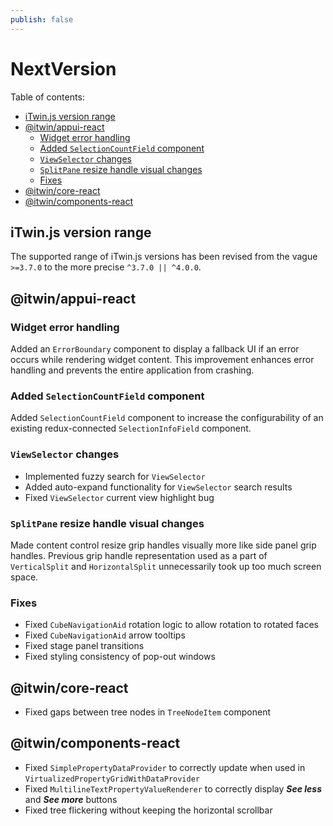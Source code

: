 ```yaml
---
publish: false
---
```

# NextVersion

Table of contents:

- [iTwin.js version range](#itwinjs-version-range)
- [@itwin/appui-react](#itwinappui-react)
  - [Widget error handling](#widget-error-handling)
  - [Added `SelectionCountField` component](#added-selectioncountfield-component)
  - [`ViewSelector` changes](#viewselector-changes)
  - [`SplitPane` resize handle visual changes](#splitpane-resize-handle-visual-changes)
  - [Fixes](#fixes)
- [@itwin/core-react](#itwincore-react)
- [@itwin/components-react](#itwincomponents-react)

## iTwin.js version range

The supported range of iTwin.js versions has been revised from the vague `>=3.7.0` to the more precise `^3.7.0 || ^4.0.0`.

## @itwin/appui-react

### Widget error handling

Added an `ErrorBoundary` component to display a fallback UI if an error occurs while rendering widget content. This improvement enhances error handling and prevents the entire application from crashing.

### Added `SelectionCountField` component

Added `SelectionCountField` component to increase the configurability of an existing redux-connected `SelectionInfoField` component.

### `ViewSelector` changes

- Implemented fuzzy search for `ViewSelector`
- Added auto-expand functionality for `ViewSelector` search results
- Fixed `ViewSelector` current view highlight bug

### `SplitPane` resize handle visual changes

Made content control resize grip handles visually more like side panel grip handles. Previous grip handle representation used as a part of `VerticalSplit` and `HorizontalSplit` unnecessarily took up too much screen space.

### Fixes

- Fixed `CubeNavigationAid` rotation logic to allow rotation to rotated faces
- Fixed `CubeNavigationAid` arrow tooltips
- Fixed stage panel transitions
- Fixed styling consistency of pop-out windows

## @itwin/core-react

- Fixed gaps between tree nodes in `TreeNodeItem` component

## @itwin/components-react

- Fixed `SimplePropertyDataProvider` to correctly update when used in `VirtualizedPropertyGridWithDataProvider`
- Fixed `MultilineTextPropertyValueRenderer` to correctly display ***See less*** and ***See more*** buttons
- Fixed tree flickering without keeping the horizontal scrollbar

